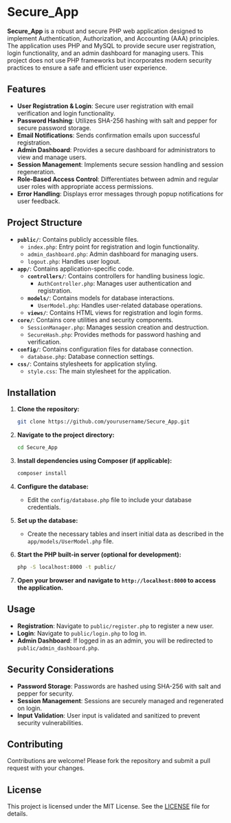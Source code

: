 
# Secure_App

**Secure_App** is a robust and secure PHP web application designed to implement Authentication, Authorization, and Accounting (AAA) principles. The application uses PHP and MySQL to provide secure user registration, login functionality, and an admin dashboard for managing users. This project does not use PHP frameworks but incorporates modern security practices to ensure a safe and efficient user experience.

## Features

- **User Registration & Login**: Secure user registration with email verification and login functionality.
- **Password Hashing**: Utilizes SHA-256 hashing with salt and pepper for secure password storage.
- **Email Notifications**: Sends confirmation emails upon successful registration.
- **Admin Dashboard**: Provides a secure dashboard for administrators to view and manage users.
- **Session Management**: Implements secure session handling and session regeneration.
- **Role-Based Access Control**: Differentiates between admin and regular user roles with appropriate access permissions.
- **Error Handling**: Displays error messages through popup notifications for user feedback.

## Project Structure

- **`public/`**: Contains publicly accessible files.
  - `index.php`: Entry point for registration and login functionality.
  - `admin_dashboard.php`: Admin dashboard for managing users.
  - `logout.php`: Handles user logout.
- **`app/`**: Contains application-specific code.
  - **`controllers/`**: Contains controllers for handling business logic.
    - `AuthController.php`: Manages user authentication and registration.
  - **`models/`**: Contains models for database interactions.
    - `UserModel.php`: Handles user-related database operations.
  - **`views/`**: Contains HTML views for registration and login forms.
- **`core/`**: Contains core utilities and security components.
  - `SessionManager.php`: Manages session creation and destruction.
  - `SecureHash.php`: Provides methods for password hashing and verification.
- **`config/`**: Contains configuration files for database connection.
  - `database.php`: Database connection settings.
- **`css/`**: Contains stylesheets for application styling.
  - `style.css`: The main stylesheet for the application.

## Installation

1. **Clone the repository:**
   ```bash
   git clone https://github.com/yourusername/Secure_App.git
   ```

2. **Navigate to the project directory:**
   ```bash
   cd Secure_App
   ```

3. **Install dependencies using Composer (if applicable):**
   ```bash
   composer install
   ```

4. **Configure the database:**
   - Edit the `config/database.php` file to include your database credentials.

5. **Set up the database:**
   - Create the necessary tables and insert initial data as described in the `app/models/UserModel.php` file.

6. **Start the PHP built-in server (optional for development):**
   ```bash
   php -S localhost:8000 -t public/
   ```

7. **Open your browser and navigate to `http://localhost:8000` to access the application.**

## Usage

- **Registration**: Navigate to `public/register.php` to register a new user.
- **Login**: Navigate to `public/login.php` to log in.
- **Admin Dashboard**: If logged in as an admin, you will be redirected to `public/admin_dashboard.php`.

## Security Considerations

- **Password Storage**: Passwords are hashed using SHA-256 with salt and pepper for security.
- **Session Management**: Sessions are securely managed and regenerated on login.
- **Input Validation**: User input is validated and sanitized to prevent security vulnerabilities.

## Contributing

Contributions are welcome! Please fork the repository and submit a pull request with your changes.

## License

This project is licensed under the MIT License. See the [LICENSE](LICENSE) file for details.

 
